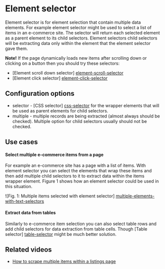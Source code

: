 # Element selector

Element selector is for element selection that contain multiple data elements.
For example element selector might be used to select a list of items in an
e-commerce site. The selector will return each selected element as a parent
element to its child selectors. Element selectors child selectors will be
extracting data only within the element that the element selector gave them.

**Note!** If the page dynamically loads new items after scrolling down or clicking
on a button then you should try these selectors:

 * [Element scroll down selector] [element-scroll-selector]
 * [Element click selector] [element-click-selector]

## Configuration options
 * selector - [CSS selector] [css-selector] for the wrapper elements that will
 be used as parent elements for child selectors.
 * multiple - multiple records are being extracted (almost always should be
 checked). Multiple option for child selectors usually should not be checked.

## Use cases

#### Select multiple e-commerce items from a page

For example an e-commerce site has a page with a list of items. With element
selector you can select the elements that wrap these items and then add
multiple child selectors to it to extract data within the items wrapper 
element. Figure 1 shows how an element selector could be used in this
situation.

![Fig. 1: Multiple items selected with element selector] [multiple-elements-with-text-selectors]

#### Extract data from tables

Similarly to e-commerce item selection you can also select table rows and add
child selectors for data extraction from table cells.
Though [Table selector] [table-selector] might be much better solution.

## Related videos

* [How to scrape multiple items within a listings page]

 [css-selector]: ../CSS%20selector.md
 [element-scroll-selector]: Element%20scroll%20down%20selector.md
 [element-click-selector]: Element%20click%20selector.md
 [table-selector]: Table%20selector.md
 [multiple-elements-with-text-selectors]: ../images/selectors/text/text-selector-multiple-elements-with-text-selectors.png?raw=true
[How to scrape multiple items within a listings page]:
https://www.webscraper.io/how-to-video/multiple-items

